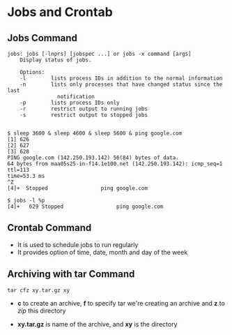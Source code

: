 # Jobs and Crontab

## Jobs Command

    jobs: jobs [-lnprs] [jobspec ...] or jobs -x command [args]
        Display status of jobs.

        Options:
        -l        lists process IDs in addition to the normal information
        -n        lists only processes that have changed status since the last
                    notification
        -p        lists process IDs only
        -r        restrict output to running jobs
        -s        restrict output to stopped jobs


    $ sleep 3600 & sleep 4600 & sleep 5600 & ping google.com
    [1] 626
    [2] 627
    [3] 628
    PING google.com (142.250.193.142) 56(84) bytes of data.
    64 bytes from maa05s25-in-f14.1e100.net (142.250.193.142): icmp_seq=1 ttl=113
    time=53.3 ms
    ^Z
    [4]+  Stopped                 ping google.com

    $ jobs -l %p
    [4]+   629 Stopped                 ping google.com

## Crontab Command

- It is used to schedule jobs to run regularly
- It provides option of time, date, month and day of the week

## Archiving with tar Command

    tar cfz xy.tar.gz xy

- **c** to create an archive, **f** to specify tar we're creating an archive and
**z** to *zip* this directory

- **xy.tar.gz** is name of the archive, and **xy** is the directory
